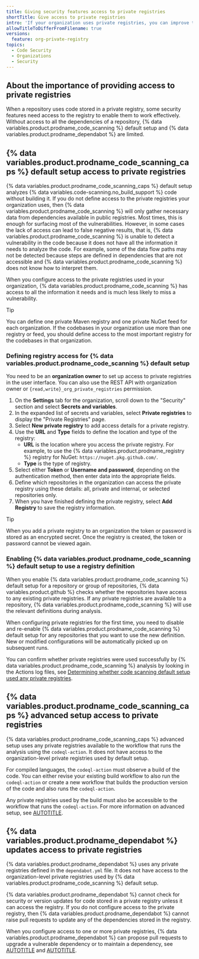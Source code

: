 ```yaml
---
title: Giving security features access to private registries
shortTitle: Give access to private registries
intro: 'If your organization uses private registries, you can improve the results of {% data variables.product.prodname_code_scanning %} analysis and enable {% data variables.product.prodname_dependabot %} to maintain more dependencies by setting up access to these registries.'
allowTitleToDifferFromFilename: true
versions:
  feature: org-private-registry
topics:
  - Code Security
  - Organizations
  - Security
---
```


## About the importance of providing access to private registries

When a repository uses code stored in a private registry, some security features need access to the registry to enable them to work effectively. Without access to all the dependencies of a repository, {% data variables.product.prodname_code_scanning %} default setup and {% data variables.product.prodname_dependabot %} are limited.

## {% data variables.product.prodname_code_scanning_caps %} default setup access to private registries

{% data variables.product.prodname_code_scanning_caps %} default setup analyzes {% data variables.code-scanning.no_build_support %} code without building it. If you do not define access to the private registries your organization uses, then {% data variables.product.prodname_code_scanning %} will only gather necessary data from dependencies available in public registries. Most times, this is enough for surfacing most of the vulnerabilities. However, in some cases the lack of access can lead to false negative results, that is, {% data variables.product.prodname_code_scanning %} is unable to detect a vulnerability in the code because it does not have all the information it needs to analyze the code. For example, some of the data flow paths may not be detected because steps are defined in dependencies that are not accessible and {% data variables.product.prodname_code_scanning %} does not know how to interpret them.

When you configure access to the private registries used in your organization, {% data variables.product.prodname_code_scanning %} has access to all the information it needs and is much less likely to miss a vulnerability.

> [!TIP]
> You can define one private Maven registry and one private NuGet feed for each organization. If the codebases in your organization use more than one registry or feed, you should define access to the most important registry for the codebases in that organization.

### Defining registry access for {% data variables.product.prodname_code_scanning %} default setup

You need to be an **organization owner** to set up access to private registries in the user interface. You can also use the REST API with organization owner or `{read,write}_org_private_registries` permission.

1. On the **Settings** tab for the organization, scroll down to the "Security" section and select **Secrets and variables**.
1. In the expanded list of secrets and variables, select **Private registries** to display the "Private Registries" page.
1. Select **New private registry** to add access details for a private registry.
1. Use the **URL** and **Type** fields to define the location and type of the registry:
   * **URL** is the location where you access the private registry. For example, to use the {% data variables.product.prodname_registry %} registry for NuGet: `https://nuget.pkg.github.com/`.
   * **Type** is the type of registry.
1. Select either **Token** or **Username and password**, depending on the authentication method, then enter data into the appropriate fields.
1. Define which repositories in the organization can access the private registry using these details: all, private and internal, or selected repositories only.
1. When you have finished defining the private registry, select **Add Registry** to save the registry information.

> [!TIP]
> When you add a private registry to an organization the token or password is stored as an encrypted secret. Once the registry is created, the token or password cannot be viewed again.

### Enabling {% data variables.product.prodname_code_scanning %} default setup to use a registry definition

When you enable {% data variables.product.prodname_code_scanning %} default setup for a repository or group of repositories, {% data variables.product.github %} checks whether the repositories have access to any existing private registries. If any private registries are available to a repository, {% data variables.product.prodname_code_scanning %} will use the relevant definitions during analysis.

When configuring private registries for the first time, you need to disable and re-enable {% data variables.product.prodname_code_scanning %} default setup for any repositories that you want to use the new definition. New or modified configurations will be automatically picked up on subsequent runs.

You can confirm whether private registries were used successfully by {% data variables.product.prodname_code_scanning %} analysis by looking in the Actions log files, see [Determining whether code scanning default setup used any private registries](/code-security/code-scanning/managing-your-code-scanning-configuration/viewing-code-scanning-logs#determining-whether-code-scanning-default-setup-used-any-private-registries).

## {% data variables.product.prodname_code_scanning_caps %} advanced setup access to private registries

{% data variables.product.prodname_code_scanning_caps %} advanced setup uses any private registries available to the workflow that runs the analysis using the `codeql-action`. It does not have access to the organization-level private registries used by default setup.

For compiled languages, the `codeql-action` must observe a build of the code. You can either revise your existing build workflow to also run the `codeql-action` or create a new workflow that builds the production version of the code and also runs the `codeql-action`.

Any private registries used by the build must also be accessible to the workflow that runs the `codeql-action`. For more information on advanced setup, see [AUTOTITLE](/code-security/code-scanning/creating-an-advanced-setup-for-code-scanning/configuring-advanced-setup-for-code-scanning#configuring-advanced-setup-for-code-scanning-with-codeql).

## {% data variables.product.prodname_dependabot %} updates access to private registries

{% data variables.product.prodname_dependabot %} uses any private registries defined in the `dependabot.yml` file. It does not have access to the organization-level private registries used by {% data variables.product.prodname_code_scanning %} default setup.

{% data variables.product.prodname_dependabot %} cannot check for security or version updates for code stored in a private registry unless it can access the registry. If you do not configure access to the private registry, then {% data variables.product.prodname_dependabot %} cannot raise pull requests to update any of the dependencies stored in the registry.

When you configure access to one or more private registries, {% data variables.product.prodname_dependabot %} can propose pull requests to upgrade a vulnerable dependency or to maintain a dependency, see [AUTOTITLE](/code-security/dependabot/working-with-dependabot/configuring-access-to-private-registries-for-dependabot) and [AUTOTITLE](/code-security/dependabot/working-with-dependabot/guidance-for-the-configuration-of-private-registries-for-dependabot).

